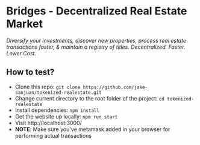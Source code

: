 # Bridges - Decentralized Real Estate Market
*Diversify your investments, discover new properties, process real estate transactions faster, & maintain a registry of titles. Decentralized. Faster. Lower Cost.*



## How to test?
* Clone this repo: `git clone https://github.com/jake-sanjuan/tokenized-realestate.git`
* Change current directory to the root folder of the project: `cd tokenized-realestate`
* Install dependencies: `npm install`
* Get the website up locally: `npm run start`
* Visit http://localhost:3000/
* **NOTE**: Make sure you've metamask added in your browser for performing actual transactions
